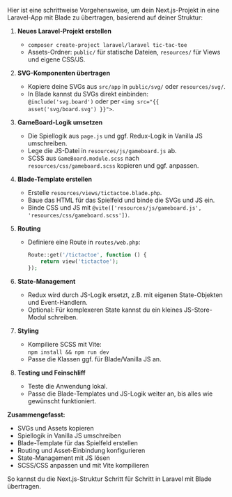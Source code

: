 Hier ist eine schrittweise Vorgehensweise, um dein Next.js-Projekt in eine Laravel-App mit Blade zu übertragen, basierend auf deiner Struktur:

1. **Neues Laravel-Projekt erstellen**
    - `composer create-project laravel/laravel tic-tac-toe`
    - Assets-Ordner: `public/` für statische Dateien, `resources/` für Views und eigene CSS/JS.

2. **SVG-Komponenten übertragen**
    - Kopiere deine SVGs aus `src/app` in `public/svg/` oder `resources/svg/`.
    - In Blade kannst du SVGs direkt einbinden:  
      `@include('svg.board')` oder per `<img src="{{ asset('svg/board.svg') }}">`.

3. **GameBoard-Logik umsetzen**
    - Die Spiellogik aus `page.js` und ggf. Redux-Logik in Vanilla JS umschreiben.
    - Lege die JS-Datei in `resources/js/gameboard.js` ab.
    - SCSS aus `GameBoard.module.scss` nach `resources/css/gameboard.scss` kopieren und ggf. anpassen.

4. **Blade-Template erstellen**
    - Erstelle `resources/views/tictactoe.blade.php`.
    - Baue das HTML für das Spielfeld und binde die SVGs und JS ein.
    - Binde CSS und JS mit `@vite(['resources/js/gameboard.js', 'resources/css/gameboard.scss'])`.

5. **Routing**
    - Definiere eine Route in `routes/web.php`:
      ```php
      Route::get('/tictactoe', function () {
          return view('tictactoe');
      });
      ```

6. **State-Management**
    - Redux wird durch JS-Logik ersetzt, z.B. mit eigenen State-Objekten und Event-Handlern.
    - Optional: Für komplexeren State kannst du ein kleines JS-Store-Modul schreiben.

7. **Styling**
    - Kompiliere SCSS mit Vite:  
      `npm install && npm run dev`
    - Passe die Klassen ggf. für Blade/Vanilla JS an.

8. **Testing und Feinschliff**
    - Teste die Anwendung lokal.
    - Passe die Blade-Templates und JS-Logik weiter an, bis alles wie gewünscht funktioniert.

**Zusammengefasst:**
- SVGs und Assets kopieren
- Spiellogik in Vanilla JS umschreiben
- Blade-Template für das Spielfeld erstellen
- Routing und Asset-Einbindung konfigurieren
- State-Management mit JS lösen
- SCSS/CSS anpassen und mit Vite kompilieren

So kannst du die Next.js-Struktur Schritt für Schritt in Laravel mit Blade übertragen.
